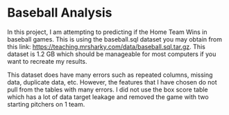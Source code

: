# Baseball Analysis

In this project, I am attempting to predicting if the Home Team Wins in baseball games. This is using the baseball.sql dataset you may obtain from this link: https://teaching.mrsharky.com/data/baseball.sql.tar.gz. This dataset is 1.2 GB which should be manageable for most computers if you want to recreate my results. 

This dataset does have many errors such as repeated columns, missing data, duplicate data, etc. However, the features that I have chosen do not pull from the tables with many errors. I did not use the box score table which has a lot of data target leakage and removed the game with two starting pitchers on 1 team. 
